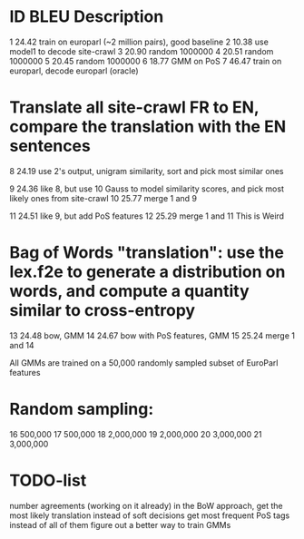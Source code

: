 ID          BLEU            Description
===============================================================================
1           24.42           train on europarl (~2 million pairs), good baseline
2           10.38           use model1 to decode site-crawl
3           20.90           random 1000000
4           20.51           random 1000000
5           20.45           random 1000000
6           18.77           GMM on PoS
7           46.47           train on europarl, decode europarl (oracle)

Translate all site-crawl FR to EN, compare the translation with the EN sentences
===============================================================================
8           24.19           use 2's output, unigram similarity, sort and pick
                            most similar ones

9           24.36           like 8, but use 10 Gauss to model similarity scores,
                            and pick most likely ones from site-crawl
10          25.77           merge 1 and 9

11          24.51           like 9, but add PoS features
12          25.29           merge 1 and 11                  This is Weird

Bag of Words "translation": use the lex.f2e to generate a distribution on words,
and compute a quantity similar to cross-entropy 
===============================================================================
13          24.48           bow, GMM
14          24.67           bow with PoS features, GMM
15          25.24           merge 1 and 14

All GMMs are trained on a 50,000 randomly sampled subset of EuroParl features

Random sampling:
===============================================================================
16                          500,000
17                          500,000
18                          2,000,000
19                          2,000,000
20                          3,000,000
21                          3,000,000

TODO-list
===============================================================================
number agreements (working on it already)
in the BoW approach, get the most likely translation instead of soft decisions
get most frequent PoS tags instead of all of them
figure out a better way to train GMMs
